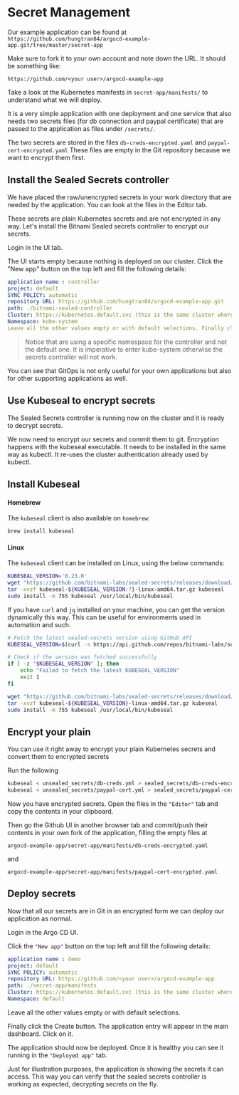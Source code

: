 # Secret Management
Our example application can be found at `https://github.com/hungtran84/argocd-example-app.git/tree/master/secret-app`

Make sure to fork it to your own account and note down the URL. It should be something like:

`https://github.com/<your user>/argocd-example-app`

Take a look at the Kubernetes manifests in `secret-app/manifests/` to understand what we will deploy.

It is a very simple application with one deployment and one service that also needs two secrets files (for db connection and paypal certificate) that are passed to the application as files under `/secrets/`.

The two secrets are stored in the files `db-creds-encrypted.yaml` and `paypal-cert-encrypted.yaml` These files are empty in the Git repository because we want to encrypt them first.

## Install the Sealed Secrets controller
We have placed the raw/unencrypted secrets in your work directory that are needed by the application. You can look at the files in the Editor tab.

These secrets are plain Kubernetes secrets and are not encrypted in any way. Let's install the Bitnami Sealed secrets controller to encrypt our secrets.

Login in the UI tab.

The UI starts empty because nothing is deployed on our cluster. Click the "New app" button on the top left and fill the following details:

```yaml
application name : controller
project: default
SYNC POLICY: automatic
repository URL: https://github.com/hungtran84/argocd-example-app.git
path: ./bitnami-sealed-controller
Cluster: https://kubernetes.default.svc (this is the same cluster where ArgoCD is installed)
Namespace: kube-system
Leave all the other values empty or with default selections. Finally click the Create button. The controller will be installed on the cluster.
```

>Notice that are using a specific namespace for the controller and not the default one. It is imperative to enter kube-system otherwise the secrets controller will not work.

You can see that GitOps is not only useful for your own applications but also for other supporting applications as well.  

## Use Kubeseal to encrypt secrets
The Sealed Secrets controller is running now on the cluster and it is ready to decrypt secrets.

We now need to encrypt our secrets and commit them to git. Encryption happens with the kubeseal executable. It needs to be installed in the same way as kubectl. It re-uses the cluster authentication already used by kubectl.

## Install Kubeseal
#### Homebrew
The `kubeseal`  client is also available on `homebrew`:
```sh
brew install kubeseal
```

#### Linux
The `kubeseal` client can be installed on Linux, using the below commands:

```sh
KUBESEAL_VERSION='0.23.0'
wget "https://github.com/bitnami-labs/sealed-secrets/releases/download/v${KUBESEAL_VERSION:?}/kubeseal-${KUBESEAL_VERSION:?}-linux-amd64.tar.gz"
tar -xvzf kubeseal-${KUBESEAL_VERSION:?}-linux-amd64.tar.gz kubeseal
sudo install -m 755 kubeseal /usr/local/bin/kubeseal
```

If you have `curl` and `jq` installed on your machine, you can get the version dynamically this way. This can be useful for environments used in automation and such.
```sh
# Fetch the latest sealed-secrets version using GitHub API
KUBESEAL_VERSION=$(curl -s https://api.github.com/repos/bitnami-labs/sealed-secrets/tags | jq -r '.[0].name' | cut -c 2-)

# Check if the version was fetched successfully
if [ -z "$KUBESEAL_VERSION" ]; then
    echo "Failed to fetch the latest KUBESEAL_VERSION"
    exit 1
fi

wget "https://github.com/bitnami-labs/sealed-secrets/releases/download/v${KUBESEAL_VERSION}/kubeseal-${KUBESEAL_VERSION}-linux-amd64.tar.gz"
tar -xvzf kubeseal-${KUBESEAL_VERSION}-linux-amd64.tar.gz kubeseal
sudo install -m 755 kubeseal /usr/local/bin/kubeseal
```
## Encrypt your plain
You can use it right away to encrypt your plain Kubernetes secrets and convert them to encrypted secrets

Run the following

```sh
kubeseal < unsealed_secrets/db-creds.yml > sealed_secrets/db-creds-encrypted.yaml -o yaml
kubeseal < unsealed_secrets/paypal-cert.yml > sealed_secrets/paypal-cert-encrypted.yaml -o yaml
```

Now you have encrypted secrets. Open the files in the `"Editor"` tab and copy the contents in your clipboard.

Then go the Github UI in another browser tab and commit/push their contents in your own fork of the application, filling the empty files at 

`argocd-example-app/secret-app/manifests/db-creds-encrypted.yaml `

and

`
argocd-example-app/secret-app/manifests/paypal-cert-encrypted.yaml
` 

## Deploy secrets
Now that all our secrets are in Git in an encrypted form we can deploy our application as normal.

Login in the Argo CD UI.

Click the `"New app"` button on the top left and fill the following details:

```yaml
application name : demo
project: default
SYNC POLICY: automatic
repository URL: https://github.com/<your user>/argocd-example-app
path: ./secret-app/manifests
Cluster: https://kubernetes.default.svc (this is the same cluster where ArgoCD is installed)
Namespace: default

```
Leave all the other values empty or with default selections. 

Finally click the Create button. The application entry will appear in the main dashboard. Click on it.

The application should now be deployed. Once it is healthy you can see it running in the `"Deployed app"` tab. 

Just for illustration purposes, the application is showing the secrets it can access. This way you can verify that the sealed secrets controller is working as expected, decrypting secrets on the fly.